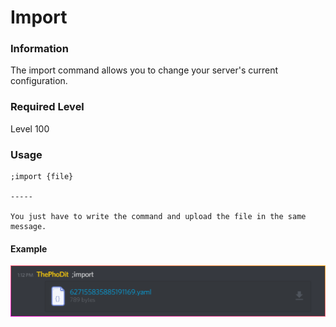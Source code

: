 # Import

### Information

The import command allows you to change your server's current configuration.

### Required Level

Level 100

### Usage

```text
;import {file}

-----

You just have to write the command and upload the file in the same message.
```

#### Example

![](../../.gitbook/assets/discord_tyqmumaees.png)

